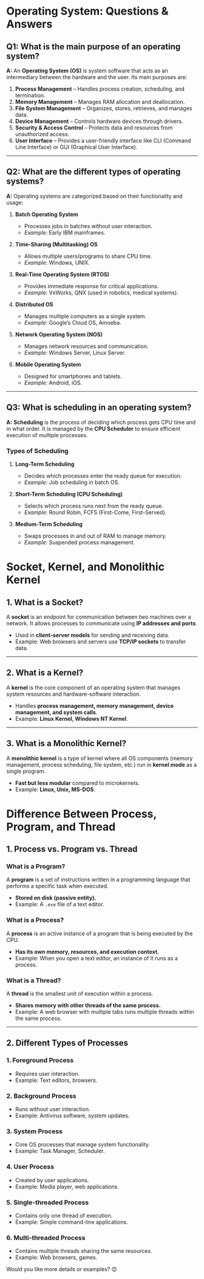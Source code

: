 # Operating System: Questions & Answers

## Q1: What is the main purpose of an operating system?
**A:** An **Operating System (OS)** is system software that acts as an intermediary between the hardware and the user. Its main purposes are:

1. **Process Management** – Handles process creation, scheduling, and termination.
2. **Memory Management** – Manages RAM allocation and deallocation.
3. **File System Management** – Organizes, stores, retrieves, and manages data.
4. **Device Management** – Controls hardware devices through drivers.
5. **Security & Access Control** – Protects data and resources from unauthorized access.
6. **User Interface** – Provides a user-friendly interface like CLI (Command Line Interface) or GUI (Graphical User Interface).

---

## Q2: What are the different types of operating systems?
**A:** Operating systems are categorized based on their functionality and usage:

1. **Batch Operating System**  
   - Processes jobs in batches without user interaction.  
   - *Example:* Early IBM mainframes.  

2. **Time-Sharing (Multitasking) OS**  
   - Allows multiple users/programs to share CPU time.  
   - *Example:* Windows, UNIX.  

3. **Real-Time Operating System (RTOS)**  
   - Provides immediate response for critical applications.  
   - *Example:* VxWorks, QNX (used in robotics, medical systems).  

4. **Distributed OS**  
   - Manages multiple computers as a single system.  
   - *Example:* Google’s Cloud OS, Amoeba.  

5. **Network Operating System (NOS)**  
   - Manages network resources and communication.  
   - *Example:* Windows Server, Linux Server.  

6. **Mobile Operating System**  
   - Designed for smartphones and tablets.  
   - *Example:* Android, iOS.  

---

## Q3: What is scheduling in an operating system?
**A:** **Scheduling** is the process of deciding which process gets CPU time and in what order. It is managed by the **CPU Scheduler** to ensure efficient execution of multiple processes.

### **Types of Scheduling**

1. **Long-Term Scheduling**  
   - Decides which processes enter the ready queue for execution.  
   - *Example:* Job scheduling in batch OS.  

2. **Short-Term Scheduling (CPU Scheduling)**  
   - Selects which process runs next from the ready queue.  
   - *Example:* Round Robin, FCFS (First-Come, First-Served).  

3. **Medium-Term Scheduling**  
   - Swaps processes in and out of RAM to manage memory.  
   - *Example:* Suspended process management.  


# Socket, Kernel, and Monolithic Kernel

## 1. What is a Socket?
A **socket** is an endpoint for communication between two machines over a network. It allows processes to communicate using **IP addresses and ports**.

- Used in **client-server models** for sending and receiving data.
- Example: Web browsers and servers use **TCP/IP sockets** to transfer data.

---

## 2. What is a Kernel?
A **kernel** is the core component of an operating system that manages system resources and hardware-software interaction.

- Handles **process management, memory management, device management, and system calls**.
- Example: **Linux Kernel, Windows NT Kernel**.

---

## 3. What is a Monolithic Kernel?
A **monolithic kernel** is a type of kernel where all OS components (memory management, process scheduling, file system, etc.) run in **kernel mode** as a single program.

- **Fast but less modular** compared to microkernels.
- Example: **Linux, Unix, MS-DOS**.



# Difference Between Process, Program, and Thread

## 1. Process vs. Program vs. Thread

### **What is a Program?**
A **program** is a set of instructions written in a programming language that performs a specific task when executed.
- **Stored on disk (passive entity).**
- Example: A `.exe` file of a text editor.

### **What is a Process?**
A **process** is an active instance of a program that is being executed by the CPU.
- **Has its own memory, resources, and execution context.**
- Example: When you open a text editor, an instance of it runs as a process.

### **What is a Thread?**
A **thread** is the smallest unit of execution within a process.
- **Shares memory with other threads of the same process.**
- Example: A web browser with multiple tabs runs multiple threads within the same process.

---

## 2. Different Types of Processes

### **1. Foreground Process**
- Requires user interaction.
- Example: Text editors, browsers.

### **2. Background Process**
- Runs without user interaction.
- Example: Antivirus software, system updates.

### **3. System Process**
- Core OS processes that manage system functionality.
- Example: Task Manager, Scheduler.

### **4. User Process**
- Created by user applications.
- Example: Media player, web applications.

### **5. Single-threaded Process**
- Contains only one thread of execution.
- Example: Simple command-line applications.

### **6. Multi-threaded Process**
- Contains multiple threads sharing the same resources.
- Example: Web browsers, games.

Would you like more details or examples? 😊


